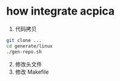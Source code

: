 # how integrate acpica

1. 代码拷贝
```sh
git clone ...
cd generate/linux
./gen-repo.sh
```

2. 修改头文件
3. 修改 Makefile
